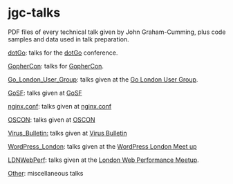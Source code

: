 jgc-talks
=========

PDF files of every technical talk given by John Graham-Cumming, plus
code samples and data used in talk preparation.

[dotGo](dotGo/): talks for the [dotGo](http://dotGo.eu) conference.

[GopherCon](GopherCon/): talks for [GopherCon](http://gophercon.com/).

[Go_London_User_Group](Go_London_User_Group/): talks given at the [Go London User
Group](http://www.meetup.com/Go-London-User-Group/).

[GoSF](GoSF/): talks given at [GoSF](http://www.meetup.com/golangsf/)

[nginx.conf](nginx.conf/): talks given at [nginx.conf](http://nginx.com/nginxconf/)

[OSCON](OSCON/): talks given at [OSCON](http://www.oscon.com/oscon2013/public/content/home)

[Virus_Bulletin:](Virus_Bulletin/) talks given at [Virus Bulletin](http://www.meetup.com/golangsf/)

[WordPress_London](WordPress_London/): talks given at the [WordPress London Meet
up](http://www.meetup.com/London-WordPress/)

[LDNWebPerf](LDNWebPerf/): talks given at the [London Web Performance Meetup](http://www.meetup.com/London-Web-Performance-Group/).

[Other](Other/): miscellaneous talks
